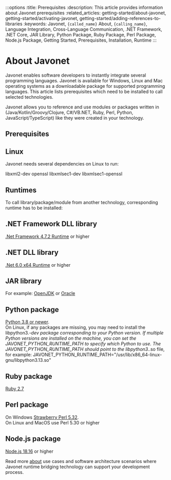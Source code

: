 :::options
:title: Prerequisites
:description: This article provides information about Javonet prerequisites
:related_articles: getting-started/about-javonet, getting-started/activating-javonet, getting-started/adding-references-to-libraries
:keywords: Javonet, `{called_name}` About, `{calling_name}`, Language Integration, Cross-Language Communication, .NET Framework, .NET Core, JAR Library, Python Package, Ruby Package, Perl Package, Node.js Package, Getting Started, Prerequisites, Installation, Runtime
:::

# About Javonet  
  
Javonet enables software developers to instantly integrate several programming languages. Javonet is available for Windows, Linux and Mac operating systems as a downloadable package for supported programming languages. This article lists prerequisites which need to be installed to call selected technologies.  
  
Javonet allows you to reference and use modules or packages written in (Java/Kotlin/Groovy/Clojure, C#/VB.NET, Ruby, Perl, Python, JavaScript/TypeScript) like they were created in your technology.  
  
## Prerequisites 

## Linux
  
Javonet needs several dependencies on Linux to run:  
  
libxml2-dev openssl libxmlsec1-dev libxmlsec1-openssl  

## Runtimes

To call library/package/module from another technology, corresponding runtime has to be installed:  
  
## .NET Framework DLL library

[.Net Framework 4.7.2 Runtime](https://dotnet.microsoft.com/en-us/download/dotnet-framework/net472) or higher  

## .NET DLL library

[.Net 6.0 x64 Runtime](https://dotnet.microsoft.com/en-us/download/dotnet/6.0) or higher  

## JAR library

For example: [OpenJDK](https://www.openlogic.com/openjdk-downloads?field_java_parent_version_target_id=416&field_operating_system_target_id=All&field_architecture_target_id=391&field_java_package_target_id=All) or [Oracle](https://www.oracle.com/pl/java/technologies/javase/javase8u211-later-archive-downloads.html)

## Python package

[Python 3.8 or newer](https://www.python.org/downloads/).  
On Linux, if any packages are missing, you may need to install the libpython3.*-dev package corresponding to your Python version.
If multiple Python versions are installed on the machine, you can set the JAVONET_PYTHON_RUNTIME_PATH to specify which Python to use.
The JAVONET_PYTHON_RUNTIME_PATH should point to the libpython3.*.so file, for example:
JAVONET_PYTHON_RUNTIME_PATH="/usr/lib/x86_64-linux-gnu/libpython3.13.so"

## Ruby package

[Ruby 2.7](https://rubyinstaller.org/downloads/) 

## Perl package

On Windows [Strawberry Perl 5.32](https://strawberryperl.com/download/5.32.1.1/strawberry-perl-5.32.1.1-64bit.msi).  
On Linux and MacOS use Perl 5.30 or higher

## Node.js package

[Node.js 18.16](https://nodejs.org/dist/latest-v18.x/) or higher  
  
Read more [about](/guides/v2/`{calling_technology}`/`{called_technology}`/getting-started/about-javonet) use cases and software architecture scenarios where Javonet runtime bridging technology can support your development process.
